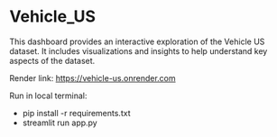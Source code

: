 # Vehicle_US
This dashboard provides an interactive exploration of the Vehicle US dataset. It includes visualizations and insights to help understand key aspects of the dataset.

Render link: https://vehicle-us.onrender.com

Run in local terminal:
- pip install -r requirements.txt
- streamlit run app.py
